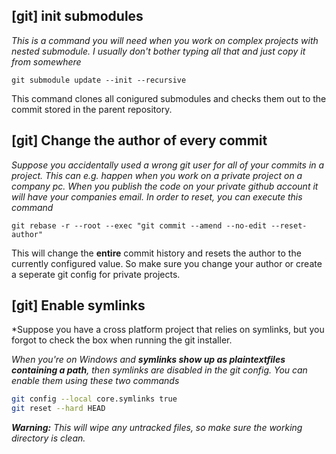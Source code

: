 ## [git] init submodules

_This is a command you will need when you work on complex projects with nested submodule. I usually don't bother typing all that and just copy it from somewhere_

`git submodule update --init --recursive`

This command clones all conigured submodules and checks them out to the commit stored in the parent repository.

## [git] Change the author of every commit

_Suppose you accidentally used a wrong git user for all of your commits in a project. This can e.g. happen when you work on a private project on a company pc. When you publish the code on your private github account it will have your companies email. In order to reset, you can execute this command_

`git rebase -r --root --exec "git commit --amend --no-edit --reset-author"`

This will change the  **entire**  commit history and resets the author to the currently configured value. So make sure you change your author or create a seperate git config for private projects.

## [git] Enable symlinks

*Suppose you have a cross platform project that relies on symlinks, but you forgot to check the box when running the git installer.

_When you're on Windows and  **symlinks show up as plaintextfiles containing a path**, then symlinks are disabled in the git config. You can enable them using these two commands_

```bash
git config --local core.symlinks true
git reset --hard HEAD
```

_**Warning:**  This will wipe any untracked files, so make sure the working directory is clean._
<!--stackedit_data:
eyJoaXN0b3J5IjpbLTY3MTEzODU3NV19
-->